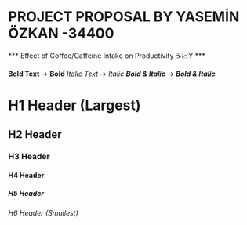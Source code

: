 # PROJECT PROPOSAL BY YASEMİN ÖZKAN -34400 

*** Effect of Coffee/Caffeine Intake on Productivity ☕📈Y ***

**Bold Text** → **Bold**
*Italic Text* → *Italic*
***Bold & Italic*** → ***Bold & Italic***

# H1 Header (Largest)
## H2 Header
### H3 Header
#### H4 Header
##### H5 Header
###### H6 Header (Smallest)